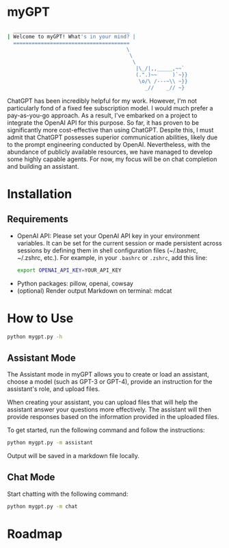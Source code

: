 # myGPT
```bash
  ______________________________________
| Welcome to myGPT! What's in your mind? |
  ======================================
                                       \
                                        \
                                         \
                                          |\_/|,,_____,~~`
                                          (.".)~~     )`~}}
                                           \o/\ /---~\\ ~}}
                                             _//    _// ~}
```

ChatGPT has been incredibly helpful for my work. However, I'm not particularly fond of a fixed fee subscription model. I would much prefer a pay-as-you-go approach. As a result, I've embarked on a project to integrate the OpenAI API for this purpose. So far, it has proven to be significantly more cost-effective than using ChatGPT. Despite this, I must admit that ChatGPT possesses superior communication abilities, likely due to the prompt engineering conducted by OpenAI. Nevertheless, with the abundance of publicly available resources, we have managed to develop some highly capable agents. For now, my focus will be on chat completion and building an assistant.

# Installation

## Requirements
- OpenAI API: Please set your OpenAI API key in your environment variables. It can be set for the current session or made persistent across sessions by defining them in shell configuration files (~/.bashrc, ~/.zshrc, etc.). For example, in your `.bashrc` or `.zshrc`, add this line:
  ```bash
  export OPENAI_API_KEY=YOUR_API_KEY
  ```
- Python packages: pillow, openai, cowsay
- (optional) Render output Markdown on terminal: mdcat

# How to Use
```bash
python mygpt.py -h
```

## Assistant Mode
The Assistant mode in myGPT allows you to create or load an assistant, choose a model (such as GPT-3 or GPT-4), provide an instruction for the assistant's role, and upload files. 

When creating your assistant, you can upload files that will help the assistant answer your questions more effectively. The assistant will then provide responses based on the information provided in the uploaded files.

To get started, run the following command and follow the instructions:
```bash
python mygpt.py -m assistant
```

Output will be saved in a markdown file locally.

## Chat Mode
Start chatting with the following command:
```bash
python mygpt.py -m chat
```

# Roadmap
